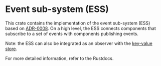 # Event sub-system (ESS)

This crate contains the implementation of the event sub-system (ESS) based on
[ADR-0008](../../docs/adr/0008-event-sub-system.md). On a high level, the ESS
connects components that subscribe to a set of events with components publishing
events.

Note: the ESS can also be integrated as an observer with the [key-value
store](../keyvalue/README.md).

For more detailed information, refer to the Rustdocs.

